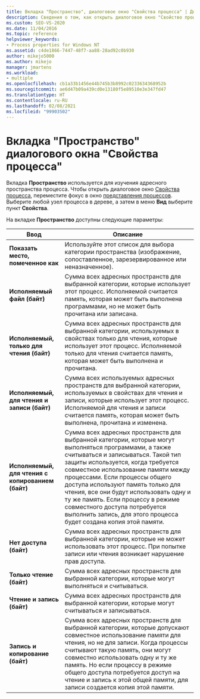 ```yaml
---
title: Вкладка "Пространство", диалоговое окно "Свойства процесса" | Документация Майкрософт
description: Сведения о том, как открыть диалоговое окно "Свойство процесса" в Spy++ при отладке. Также здесь описываются параметры, доступные на вкладке "Пространство".
ms.custom: SEO-VS-2020
ms.date: 11/04/2016
ms.topic: reference
helpviewer_keywords:
- Process properties for Windows NT
ms.assetid: c4de1866-7447-48f7-aa88-28ad92c0b930
author: mikejo5000
ms.author: mikejo
manager: jmartens
ms.workload:
- multiple
ms.openlocfilehash: cb1a33b1456e44b745b3b8992c0233634368952b
ms.sourcegitcommit: ae6d47b09a439cd0e13180f5e89510e3e347fd47
ms.translationtype: HT
ms.contentlocale: ru-RU
ms.lasthandoff: 02/08/2021
ms.locfileid: "99903502"
---
```

# <a name="space-tab-process-properties-dialog-box"></a>Вкладка "Пространство" диалогового окна "Свойства процесса"
Вкладка **Пространство** используется для изучения адресного пространства процесса. Чтобы открыть диалоговое окно [Свойства процесса](../debugger/process-properties-dialog-box.md), переместите фокус в окно [представления процессов](../debugger/processes-view.md). Выберите любой узел процесса в дереве, а затем в меню **Вид** выберите пункт **Свойства**.

 На вкладке **Пространство** доступны следующие параметры:

|Ввод|Описание|
|-----------|-----------------|
|**Показать место, помеченное как**|Используйте этот список для выбора категории пространства (изображение, сопоставленное, зарезервированное или неназначенное).|
|**Исполняемый файл (байт)**|Сумма всех адресных пространств для выбранной категории, которые использует этот процесс. Исполняемой считается память, которая может быть выполнена программами, но не может быть прочитана или записана.|
|**Исполняемый, только для чтения (байт)**|Сумма всех адресных пространств для выбранной категории, используемых в свойствах только для чтения, которые использует этот процесс. Исполняемой только для чтения считается память, которая может быть выполнена и прочитана.|
|**Исполняемый, для чтения и записи (байт)**|Сумма всех используемых адресных пространств для выбранной категории, используемых в свойствах для чтения и записи, которые использует этот процесс. Исполняемой для чтения и записи считается память, которая может быть выполнена, прочитана и изменена.|
|**Исполняемый, для чтения с копированием (байт)**|Сумма всех адресных пространств для выбранной категории, которые могут выполняться программами, а также считываться и записываться. Такой тип защиты используется, когда требуется совместное использование памяти между процессами. Если процессы общего доступа используют память только для чтения, все они будут использовать одну и ту же память. Если процессу в режиме совместного доступа потребуется выполнить запись, для этого процесса будет создана копия этой памяти.|
|**Нет доступа (байт)**|Сумма всех адресных пространств для выбранной категории, которые не может использовать этот процесс. При попытке записи или чтения возникает нарушение прав доступа.|
|**Только чтение (байт)**|Сумма всех адресных пространств для выбранной категории, которые могут выполняться и считываться.|
|**Чтение и запись (байт)**|Сумма всех адресных пространств для выбранной категории, которые могут считываться и записываться.|
|**Запись и копирование (байт)**|Сумма всех адресных пространств для выбранной категории, которые допускают совместное использование памяти для чтения, но не для записи. Когда процессы считывают такую память, они могут совместно использовать одну и ту же память. Но если процессу в режиме общего доступа потребуется доступ на чтение и запись к этой общей памяти, для записи создается копия этой памяти.|